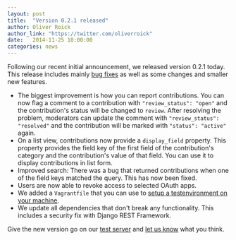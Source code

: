 ```yaml
---
layout: post
title:  "Version 0.2.1 released"
author: Oliver Roick
author_link: "https://twitter.com/oliverroick"
date:   2014-11-25 10:00:00
categories: news
---
```


Following our recent initial announcement, we released version 0.2.1 today. This release includes mainly [bug fixes](https://github.com/ExCiteS/geokey/issues?q=is%3Aissue+milestone%3A0.2.1+is%3Aclosed) as well as some changes and smaller new features.

- The biggest improvement is how you can report contributions. You can now flag a comment to a contribution with `"review_status": "open"` and the contribution's status will be changed to `review`. After resolving the problem, moderators can update the comment with `"review_status": "resolved"` and the contribution will be marked with `"status": "active"` again.
- On a list view, contributions now provide a `display_field` property. This property provides the field key of the first field of the contribution's category and the contribution's value of that field. You can use it to display contributions in list form.
- Improved search: There was a bug that returned contributions when one of the field keys matched the query. This has now been fixed.
- Users are now able to revoke access to selected OAuth apps.
- We added a `Vagrantfile` that you can use to [setup a testenvironment on your machine](/help/vagrant.html).
- We update all dependencies that don't break any functionality. This includes a security fix with Django REST Framework.

Give the new version go on our [test server](http://play.geokey.org.uk/) and [let us know](https://twitter.com/geokey_project) what you think.
